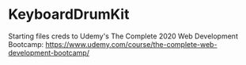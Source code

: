 # KeyboardDrumKit

Starting files creds to Udemy's The Complete 2020 Web Development Bootcamp: 
https://www.udemy.com/course/the-complete-web-development-bootcamp/ 

